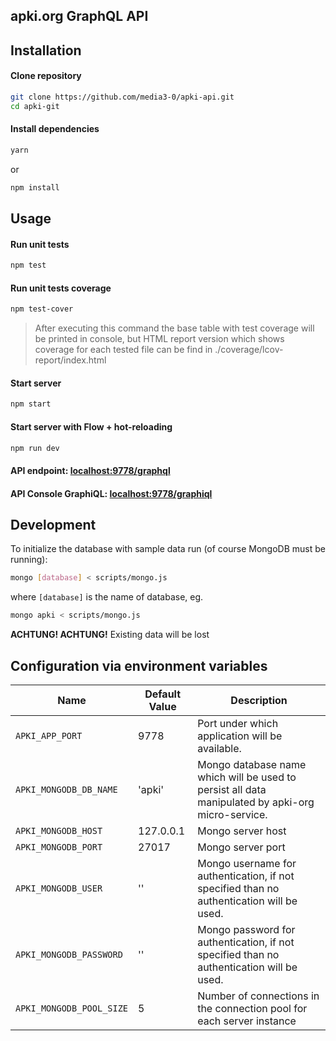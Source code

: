 ## apki.org GraphQL API

## Installation

#### Clone repository

```bash
git clone https://github.com/media3-0/apki-api.git
cd apki-git
```

#### Install dependencies

```bash
yarn
``` 
or
```bash
npm install
``` 

## Usage

#### Run unit tests
```bash
npm test
```

#### Run unit tests coverage
```bash
npm test-cover
```
>After executing this command the base table with test coverage will be printed in console, but
>HTML report version which shows coverage for each tested file can be find in ./coverage/lcov-report/index.html 

#### Start server
```bash
npm start
```

#### Start server with Flow + hot-reloading
```bash
npm run dev
```

#### API endpoint: [localhost:9778/graphql](http://localhost:9778/graphql)
#### API Console GraphiQL: [localhost:9778/graphiql](http://localhost:9778/graphiql)

## Development

To initialize the database with sample data run (of course MongoDB must be running):
```bash
mongo [database] < scripts/mongo.js
```
where `[database]` is the name of database, eg.
```bash
mongo apki < scripts/mongo.js
```
**ACHTUNG! ACHTUNG!** Existing data will be lost

## Configuration via environment variables
Name  | Default Value | Description
------|---------------|-------------
`APKI_APP_PORT` | 9778 | Port under which application will be available.
`APKI_MONGODB_DB_NAME` | 'apki' | Mongo database name which will be used to persist all data manipulated by apki-org micro-service.
`APKI_MONGODB_HOST` | 127.0.0.1 | Mongo server host
`APKI_MONGODB_PORT` | 27017 | Mongo server port
`APKI_MONGODB_USER` | '' | Mongo username for authentication, if not specified than no authentication will be used.
`APKI_MONGODB_PASSWORD` | '' | Mongo password for authentication, if not specified than no authentication will be used.
`APKI_MONGODB_POOL_SIZE` | 5 | Number of connections in the connection pool for each server instance
